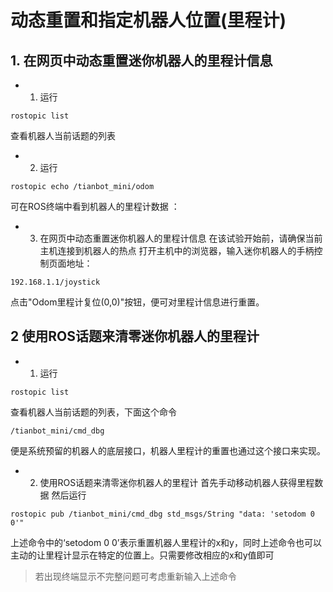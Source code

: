 # 动态重置和指定机器人位置(里程计)

## 1. 在网页中动态重置迷你机器人的里程计信息
- 1. 运行
```shell
rostopic list
```
查看机器人当前话题的列表
- 2. 运行
```shell
rostopic echo /tianbot_mini/odom
```
可在ROS终端中看到机器人的里程计数据 ：
- 3. 在网页中动态重置迷你机器人的里程计信息
在该试验开始前，请确保当前主机连接到机器人的热点
打开主机中的浏览器，输入迷你机器人的手柄控制页面地址：
```shell
192.168.1.1/joystick
```
点击"Odom里程计复位(0,0)"按钮，便可对里程计信息进行重置。
## 2 使用ROS话题来清零迷你机器人的里程计
- 1. 运行
```shell
rostopic list
```
查看机器人当前话题的列表，下面这个命令
```shell
/tianbot_mini/cmd_dbg
```
便是系统预留的机器人的底层接口，机器人里程计的重置也通过这个接口来实现。
- 2. 使用ROS话题来清零迷你机器人的里程计
首先手动移动机器人获得里程数据
然后运行
```shell
rostopic pub /tianbot_mini/cmd_dbg std_msgs/String "data: 'setodom 0 0'" 
```
上述命令中的‘setodom 0 0’表示重置机器人里程计的x和y，同时上述命令也可以主动的让里程计显示在特定的位置上。只需要修改相应的x和y值即可
> 若出现终端显示不完整问题可考虑重新输入上述命令
